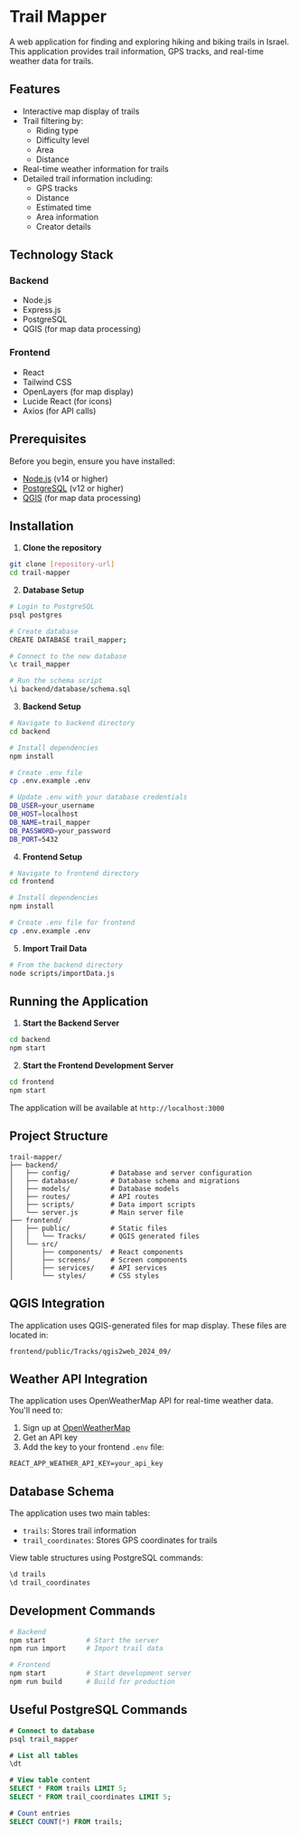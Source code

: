 # Trail Mapper

A web application for finding and exploring hiking and biking trails in Israel. This application provides trail information, GPS tracks, and real-time weather data for trails.

## Features

- Interactive map display of trails
- Trail filtering by:
  - Riding type
  - Difficulty level
  - Area
  - Distance
- Real-time weather information for trails
- Detailed trail information including:
  - GPS tracks
  - Distance
  - Estimated time
  - Area information
  - Creator details

## Technology Stack

### Backend
- Node.js
- Express.js
- PostgreSQL
- QGIS (for map data processing)

### Frontend
- React
- Tailwind CSS
- OpenLayers (for map display)
- Lucide React (for icons)
- Axios (for API calls)

## Prerequisites

Before you begin, ensure you have installed:
- [Node.js](https://nodejs.org/) (v14 or higher)
- [PostgreSQL](https://www.postgresql.org/) (v12 or higher)
- [QGIS](https://qgis.org/) (for map data processing)

## Installation

1. **Clone the repository**
```bash
git clone [repository-url]
cd trail-mapper
```

2. **Database Setup**
```bash
# Login to PostgreSQL
psql postgres

# Create database
CREATE DATABASE trail_mapper;

# Connect to the new database
\c trail_mapper

# Run the schema script
\i backend/database/schema.sql
```

3. **Backend Setup**
```bash
# Navigate to backend directory
cd backend

# Install dependencies
npm install

# Create .env file
cp .env.example .env

# Update .env with your database credentials
DB_USER=your_username
DB_HOST=localhost
DB_NAME=trail_mapper
DB_PASSWORD=your_password
DB_PORT=5432
```

4. **Frontend Setup**
```bash
# Navigate to frontend directory
cd frontend

# Install dependencies
npm install

# Create .env file for frontend
cp .env.example .env
```

5. **Import Trail Data**
```bash
# From the backend directory
node scripts/importData.js
```

## Running the Application

1. **Start the Backend Server**
```bash
cd backend
npm start
```

2. **Start the Frontend Development Server**
```bash
cd frontend
npm start
```

The application will be available at `http://localhost:3000`

## Project Structure

```
trail-mapper/
├── backend/
│   ├── config/          # Database and server configuration
│   ├── database/        # Database schema and migrations
│   ├── models/          # Database models
│   ├── routes/          # API routes
│   ├── scripts/         # Data import scripts
│   └── server.js        # Main server file
├── frontend/
│   ├── public/          # Static files
│   │   └── Tracks/      # QGIS generated files
│   └── src/
│       ├── components/  # React components
│       ├── screens/     # Screen components
│       ├── services/    # API services
│       └── styles/      # CSS styles
```

## QGIS Integration

The application uses QGIS-generated files for map display. These files are located in:
```
frontend/public/Tracks/qgis2web_2024_09/
```

## Weather API Integration

The application uses OpenWeatherMap API for real-time weather data. You'll need to:
1. Sign up at [OpenWeatherMap](https://openweathermap.org/)
2. Get an API key
3. Add the key to your frontend `.env` file:
```
REACT_APP_WEATHER_API_KEY=your_api_key
```

## Database Schema

The application uses two main tables:
- `trails`: Stores trail information
- `trail_coordinates`: Stores GPS coordinates for trails

View table structures using PostgreSQL commands:
```sql
\d trails
\d trail_coordinates
```

## Development Commands

```bash
# Backend
npm start          # Start the server
npm run import     # Import trail data

# Frontend
npm start          # Start development server
npm run build      # Build for production
```

## Useful PostgreSQL Commands

```sql
# Connect to database
psql trail_mapper

# List all tables
\dt

# View table content
SELECT * FROM trails LIMIT 5;
SELECT * FROM trail_coordinates LIMIT 5;

# Count entries
SELECT COUNT(*) FROM trails;
```